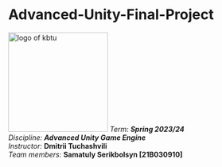 # Advanced-Unity-Final-Project
<img src = "https://user-images.githubusercontent.com/84507955/214804964-5e311963-c7f0-43cd-a577-69629017c3e3.png" alt = "logo of kbtu" width = "200">
<em>Term: <strong>Spring 2023/24</strong></em><br>
<em>Discipline: <strong>Advanced Unity Game Engine</strong></em><br>
<em>Instructor: </em> <strong>Dmitrii Tuchashvili</strong><br>
<em>Team members:</em>
<strong>Samatuly Serikbolsyn [21B030910]</strong><br>
